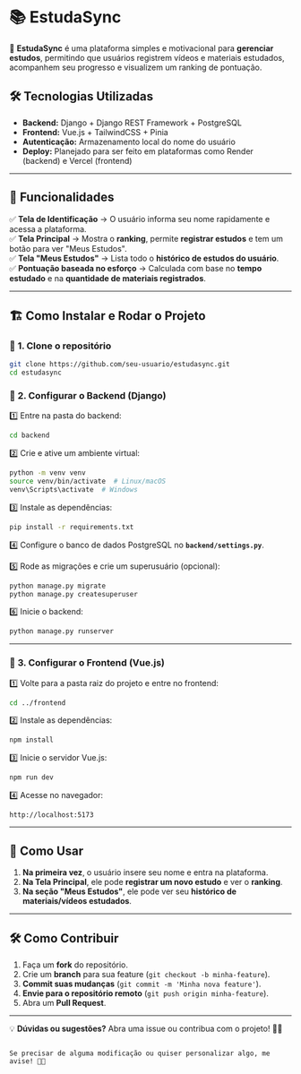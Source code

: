 # 📚 EstudaSync

🚀 **EstudaSync** é uma plataforma simples e motivacional para **gerenciar estudos**, permitindo que usuários registrem vídeos e materiais estudados, acompanhem seu progresso e visualizem um ranking de pontuação.

## 🛠️ Tecnologias Utilizadas

- **Backend:** Django + Django REST Framework + PostgreSQL
- **Frontend:** Vue.js + TailwindCSS + Pinia
- **Autenticação:** Armazenamento local do nome do usuário
- **Deploy:** Planejado para ser feito em plataformas como Render (backend) e Vercel (frontend)

---

## 📌 Funcionalidades

✅ **Tela de Identificação** → O usuário informa seu nome rapidamente e acessa a plataforma.  
✅ **Tela Principal** → Mostra o **ranking**, permite **registrar estudos** e tem um botão para ver "Meus Estudos".  
✅ **Tela "Meus Estudos"** → Lista todo o **histórico de estudos do usuário**.  
✅ **Pontuação baseada no esforço** → Calculada com base no **tempo estudado** e na **quantidade de materiais registrados**.  

---

## 🏗️ Como Instalar e Rodar o Projeto

### 🔹 **1. Clone o repositório**
```sh
git clone https://github.com/seu-usuario/estudasync.git
cd estudasync
```

### 🔹 **2. Configurar o Backend (Django)**

1️⃣ Entre na pasta do backend:
```sh
cd backend
```

2️⃣ Crie e ative um ambiente virtual:
```sh
python -m venv venv
source venv/bin/activate  # Linux/macOS
venv\Scripts\activate  # Windows
```

3️⃣ Instale as dependências:
```sh
pip install -r requirements.txt
```

4️⃣ Configure o banco de dados PostgreSQL no **`backend/settings.py`**.

5️⃣ Rode as migrações e crie um superusuário (opcional):
```sh
python manage.py migrate
python manage.py createsuperuser
```

6️⃣ Inicie o backend:
```sh
python manage.py runserver
```

---

### 🔹 **3. Configurar o Frontend (Vue.js)**
1️⃣ Volte para a pasta raiz do projeto e entre no frontend:
```sh
cd ../frontend
```

2️⃣ Instale as dependências:
```sh
npm install
```

3️⃣ Inicie o servidor Vue.js:
```sh
npm run dev
```

4️⃣ Acesse no navegador:
```
http://localhost:5173
```

---

## 🚀 Como Usar

1. **Na primeira vez**, o usuário insere seu nome e entra na plataforma.
2. **Na Tela Principal**, ele pode **registrar um novo estudo** e ver o **ranking**.
3. **Na seção "Meus Estudos"**, ele pode ver seu **histórico de materiais/vídeos estudados**.

---

## 🛠️ Como Contribuir

1. Faça um **fork** do repositório.
2. Crie um **branch** para sua feature (`git checkout -b minha-feature`).
3. **Commit suas mudanças** (`git commit -m 'Minha nova feature'`).
4. **Envie para o repositório remoto** (`git push origin minha-feature`).
5. Abra um **Pull Request**.

---

💡 **Dúvidas ou sugestões?** Abra uma issue ou contribua com o projeto! 🚀🔥
```

Se precisar de alguma modificação ou quiser personalizar algo, me avise! 🚀🔥
